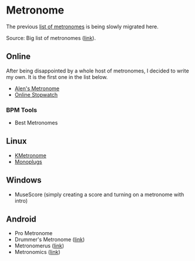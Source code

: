 # Metronome

The previous [list of metronomes](https://sites.google.com/site/alensmusicsite/home/software/metronome) is being slowly migrated here.

Source: Big list of metronomes ([link](http://robertinventor.com/bmwiki/Big_list_of_Windows_and_Online_Metronomes)).

## Online 

After being disappointed by a whole host of metronomes, I decided to write my own. It is the first one in the list below.

- [Alen's Metronome](http://metronome.alensiljak.ml/)
- [Online Stopwatch](https://www.online-stopwatch.com/metronome/)

### BPM Tools

- Best Metronomes

## Linux

- [KMetronome](http://kmetronome.sourceforge.net/)
- [Monoplugs](http://monoplugs.com/forum/viewtopic.php?t=958)

## Windows

- MuseScore (simply creating a score and turning on a metronome with intro)

## Android

- Pro Metronome
- Drummer's Metronome ([link](https://play.google.com/store/apps/details?id=de.stefanpledl.drummersmetronome))
- Metronomerus ([link](https://play.google.com/store/apps/details?id=mh.knoedelbart.metronomerous))
- Metronomics ([link](http://metronomicsapp.com/))
